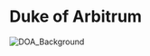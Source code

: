 # Duke of Arbitrum


![DOA_Background](https://github.com/westonnelson/duke-of-arbitrum/assets/29180454/4b14cce7-02bb-45a6-8180-a157eb02afce)
